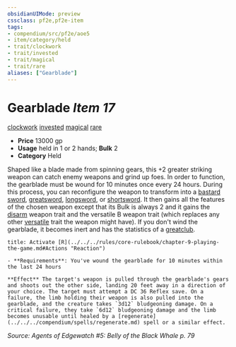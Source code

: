 ```yaml
---
obsidianUIMode: preview
cssclass: pf2e,pf2e-item
tags:
- compendium/src/pf2e/aoe5
- item/category/held
- trait/clockwork
- trait/invested
- trait/magical
- trait/rare
aliases: ["Gearblade"]
---
```

# Gearblade *Item 17*  
[clockwork](../../../Rules/traits/clockwork-g-g.md)  [invested](../../../Rules/traits/invested.md)  [magical](../../../Rules/traits/magical.md)  [rare](../../../Rules/traits/rare.md)  

- **Price** 13000 gp
- **Usage** held in 1 or 2 hands; **Bulk** 2
- **Category** Held

Shaped like a blade made from spinning gears, this +2 greater striking weapon can catch enemy weapons and grind up foes. In order to function, the gearblade must be wound for 10 minutes once every 24 hours. During this process, you can reconfigure the weapon to transform into a [bastard sword](bastard-sword.md), [greatsword](greatsword.md), [longsword](longsword.md), or [shortsword](shortsword.md). It then gains all the features of the chosen weapon except that its Bulk is always 2 and it gains the [disarm](../../../Rules/traits/disarm.md) weapon trait and the versatile B weapon trait (which replaces any other [versatile](../../../Rules/traits/versatile.md) trait the weapon might have). If you don't wind the gearblade, it becomes inert and has the statistics of a [greatclub](greatclub.md).

```ad-embed-ability
title: Activate [R](../../../rules/core-rulebook/chapter-9-playing-the-game.md#Actions "Reaction")

- **Requirements**: You've wound the gearblade for 10 minutes within the last 24 hours

**Effect** The target's weapon is pulled through the gearblade's gears and shoots out the other side, landing 20 feet away in a direction of your choice. The target must attempt a DC 36 Reflex save. On a failure, the limb holding their weapon is also pulled into the gearblade, and the creature takes `3d12` bludgeoning damage. On a critical failure, they take `6d12` bludgeoning damage and the limb becomes unusable until healed by a [regenerate](../../../compendium/spells/regenerate.md) spell or a similar effect.
```

*Source: Agents of Edgewatch #5: Belly of the Black Whale p. 79*
